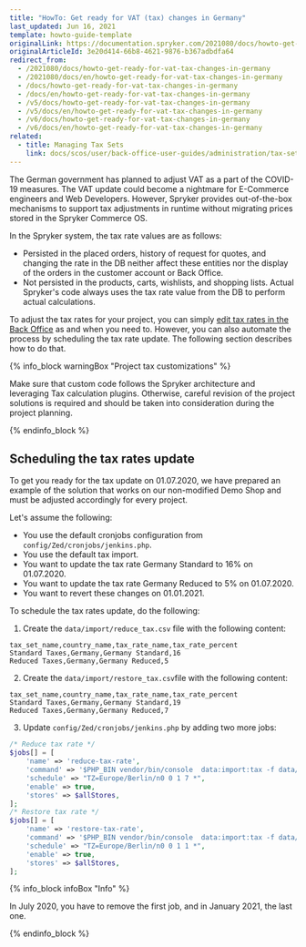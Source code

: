 ```yaml
---
title: "HowTo: Get ready for VAT (tax) changes in Germany"
last_updated: Jun 16, 2021
template: howto-guide-template
originalLink: https://documentation.spryker.com/2021080/docs/howto-get-ready-for-vat-tax-changes-in-germany
originalArticleId: 3e20d414-66b8-4621-9876-b367adbdfa64
redirect_from:
  - /2021080/docs/howto-get-ready-for-vat-tax-changes-in-germany
  - /2021080/docs/en/howto-get-ready-for-vat-tax-changes-in-germany
  - /docs/howto-get-ready-for-vat-tax-changes-in-germany
  - /docs/en/howto-get-ready-for-vat-tax-changes-in-germany
  - /v5/docs/howto-get-ready-for-vat-tax-changes-in-germany
  - /v5/docs/en/howto-get-ready-for-vat-tax-changes-in-germany
  - /v6/docs/howto-get-ready-for-vat-tax-changes-in-germany
  - /v6/docs/en/howto-get-ready-for-vat-tax-changes-in-germany
related:
  - title: Managing Tax Sets
    link: docs/scos/user/back-office-user-guides/administration/tax-sets/managing-tax-sets.html
---
```


The German government has planned to adjust VAT as a part of the COVID-19 measures. The VAT update could become a nightmare for E-Commerce engineers and Web Developers. However, Spryker provides out-of-the-box mechanisms to support tax adjustments in runtime without migrating prices stored in the Spryker Commerce OS.

In the Spryker system, the tax rate values are as follows:
- Persisted in the placed orders, history of request for quotes, and changing the rate in the DB neither affect these entities nor the display of the orders in the customer account or Back Office.
- Not persisted in the products, carts, wishlists, and shopping lists. Actual Spryker's code always uses the tax rate value from the DB to perform actual calculations.

To adjust the tax rates for your project, you can simply [edit tax rates in the Back Office](/docs/scos/user/back-office-user-guides/administration/tax-rates/managing-tax-rates.html) as and when you need to. However, you can also automate the process by scheduling the tax rate update. The following section describes how to do that.

{% info_block warningBox "Project tax customizations" %}

Make sure that custom code follows the Spryker architecture and leveraging Tax calculation plugins. Otherwise, careful revision of the project solutions is required and should be taken into consideration during the project planning.

{% endinfo_block %}

## Scheduling the tax rates update

To get you ready for the tax update on 01.07.2020, we have prepared an example of the solution that works on our non-modified Demo Shop and must be adjusted accordingly for every project.

Let's assume the following:
- You use the default cronjobs configuration from `config/Zed/cronjobs/jenkins.php`.
- You use the default tax import.
- You want to update the tax rate Germany Standard to 16% on 01.07.2020.
- You want to update the tax rate Germany Reduced to 5% on 01.07.2020.
- You want to revert these changes on 01.01.2021.

To schedule the tax rates update, do the following:

1. Create the `data/import/reduce_tax.csv` file with the following content:

```csv
tax_set_name,country_name,tax_rate_name,tax_rate_percent
Standard Taxes,Germany,Germany Standard,16
Reduced Taxes,Germany,Germany Reduced,5
```

2. Create the `data/import/restore_tax.csv`file with the following content:

```csv
tax_set_name,country_name,tax_rate_name,tax_rate_percent
Standard Taxes,Germany,Germany Standard,19
Reduced Taxes,Germany,Germany Reduced,7
```

3. Update `config/Zed/cronjobs/jenkins.php` by adding two more jobs:

```php
/* Reduce tax rate */
$jobs[] = [
    'name' => 'reduce-tax-rate',
    'command' => '$PHP_BIN vendor/bin/console  data:import:tax -f data/import/reduce_tax.csv',
    'schedule' => "TZ=Europe/Berlin/n0 0 1 7 *",
    'enable' => true,
    'stores' => $allStores,
];
/* Restore tax rate */
$jobs[] = [
    'name' => 'restore-tax-rate',
    'command' => '$PHP_BIN vendor/bin/console  data:import:tax -f data/import/restore_tax.csv',
    'schedule' => "TZ=Europe/Berlin/n0 0 1 1 *",
    'enable' => true,
    'stores' => $allStores,
];
```

{% info_block infoBox "Info" %}

In July 2020, you have to remove the first job, and in January 2021, the last one.

{% endinfo_block %}
